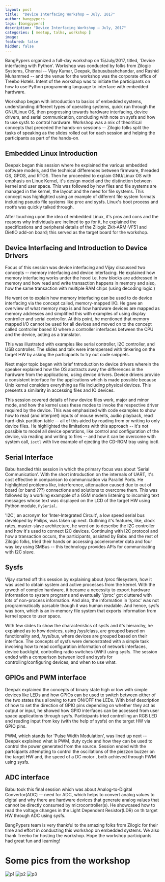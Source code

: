 ```yaml
---
layout: post
title:  "Device Interfacing Workshop – July, 2017"
author: bangpypers
tags: [bangpypers]
description: "Device Interfacing Workshop – July, 2017"
categories: [ meetup, talks, workshop ]
image:
featured: false
hidden: false
---
```


BangPypers organized a full-day workshop on 15/July/2017, titled, 'Device interfacing with Python'. Workshop was conducted by folks from Zilogic Systems, Chennai -- Vijay Kumar, Deepak, Babusubashchandar, and Rashid Muhammed -- and the venue for the workshop was the corporate office of Treebo Hotels. Intent of the workshop was to initiate the participants on how to use Python programming language to interface with embedded hardware.

Workshop began with introduction to basics of embedded systems, understanding different types of operating systems, quick run through the GNU/Linux OS, then progressing towards hardware interfacing, device drivers, and serial communication, concluding with note on sysfs and how to use sysfs to control hardware. Workshop was a mix of theoritical concepts that preceded the hands-on sessions -- Zilogic folks split the tasks of speaking as the slides rolled out for each session and helping the participants as part of the hands-on.

## Embedded Linux Introduction

Deepak began this session where he explained the various embedded software models, and the technical differences between firmware, threaded OS, GPOS, and RTOS. Then he proceeded to explain GNU/Linux OS with emphasis on Linux Kernel, it's design model and the distinction between kernel and user space. This was followed by how files and file systems are managed in the kernel, the layout and the need for file systems. This concept was highlighted using an example of different file system formats including pseudo file systems like proc and sysfs. Linux's boot process and rootfs was quickly talked through.

After touching upon the idea of embedded Linux, it's pros and cons and the reasons why individuals are inclined to go for it, he explained the specifications and peripheral details of the Zilogic Zkit-ARM-VF51 and DietIO add-on board; this served as the target board for the workshop.

## Device Interfacing and Introduction to Device Drivers

Focus of this session was device interfacing and Vijay discussed two concepts -- memory interfacing and device interfacing. He explained how memory interfacing works under the hood i.e. how blocks are addressed in memory and how read and write transaction happens in memory and also, how the same transaction with multiple RAM chips (using decoding logic.)

He went on to explain how memory interfacing can be used to do device interfacing via the concept called, memory-mapped I/O. He gave an overview of what memory map is and how hardware devices are mapped as memory addresses and simplified this with examples of using display controller and serial controller. At this point, he mentioned that memory mapped I/O cannot be used for all devices and moved on to the concept called controller based IO where a controller interfaces between the CPU and the device, acting as a translator.

This was  illustrated with examples like serial controller, I2C controller, and USB controller. The slides and talk were interspersed with tinkering on the target HW by asking the participants to try out code snippets.

Next major topic began with brief tntroduction to device drivers wherein the speaker explained how the OS abstracts away the differences in the hardware from the applications, using device drivers. Device drivers provide a consistent interface for the applications which is made possible because Unix kernel considers everything as file including physical devices. This presents a similarity in accessing files and IO devices.

This session covered details of how device files work, major and minor mode, and how the kernel uses these modes to invoke the respective driver required by the device. This was emphasized with code examples to show how to read (and interpret) inputs of mouse events, audio playback, read hard-disk partition table -- all of this aided by reading from or writing to only device files.  He highlighted the limitations with this approach -- it's not possible to model all device operations, like control and configuration of the device, via reading and writing to files -- and how it can be overcome with system call, `ioctl` with live example of ejecting the CD-ROM tray using ioctl.

## Serial Interface

Babu handled this session in which the primary focus was about 'Serial Communication'. With the short introduction on the internals of UART, it's cost effective in comparison to communication via Parallel Ports. He highlighted problems like, interference, attenuation caused due to out of board (or band ???) connections and solutions to overcome them. This was followed by a working exampple of a GSM modem listening to incoming text messages whose text was displayed on the LCD of the target HW using Python module, `PySerial.`

'I2C', an acronym for 'Inter-Integrated Circuit', a low speed serial bus developed by Philips, was taken up next. Outlining it's features, like, clock rates, master-slave architecture, he went on to describe the I2C controller and how it's used to connect I2C devices. Continuing with I2C protocol and how a transaction occurs, the participants, assisted by Babu and the rest of Zilogic folks, tried their hands on accessing accelerometer data and four way key using SMBus -- this technology provides APIs for communicating with I2C slave.

## Sysfs

Vijay started off this session by explaining about /proc  filesystem, how it was used to obtain system and active processes from the kernel. With the grwoth of complex hardware, it became a necessity to export hardware information to system programs and eventually '/proc' got cluttered with lots of non-process information. And also, the information in '/proc' was not programmatically parsable though it was human readable. And hence, sysfs was born, which is an in-memory file system that exports information from kernel space to user space.

With few slides to show the characteristics of sysfs and it's hierarchy, he explained as to how devices, using /sys/class, are grouped based on functionality and, /sys/bus, where devices are grouped based on their interface. The concepts of sysfs were demonstrated with a simple task involving how to read configuration information of network interfaces, device backlight, controlling radio switches (WiFi) using sysfs. The session ended with a comparison between ioctl and sysfs for controlling/configuring devices, and when to use what.

## GPIOs and PWM interface

Deepak explained the concepts of binary state high or low with simple devices like LEDs and how GPIOs can be used to switch between either of the two states thus allowing to turn ON/OFF the LEDs. With brief description of how to set the direction of GPIO pins depending on whether they act as output or input, he showed how GPIO interfaces can be accessed from user space applications through sysfs. Participants tried controlling an RGB LED and reading input from key (with the help of sysfs) on the target HW via GPIO pins.

PWM, which stands for 'Pulse Width Modulation', was lined up next -- Deepak explained what is PWM, duty cycle and how they can be used to control the power generated from the source. Session ended with the partcipants attempting to control the oscillations of the piezzon buzzer on the target HW and, the speed of a DC motor , both achieved through PWM using sysfs.

## ADC interface

Babu took this final session which was about Analog-to-Digital Convertor(ADC) -- need for ADC, which helps to convert analog values to digital and why there are hardware devices that generate analog values that cannot be directly consumed by microcontroller(s). He showcased how to read the voltage changes in the Light Dependent Resistor(LDR) on th target HW through ADC using sysfs.

BangPypers team is very thankful to the amazing folks from Zilogic for their time and effort in conducting this workshop on embedded systems. We also thank Treebo for hosting the workshop. Hope the workshop participants had great fun and learning!

# Some pics from the workshop

![p1](https://secure.meetupstatic.com/photos/event/9/f/3/b/highres_462880763.jpeg)
![p2](https://secure.meetupstatic.com/photos/event/9/f/6/1/highres_462880801.jpeg)
![p3](https://secure.meetupstatic.com/photos/event/9/f/6/c/highres_462880812.jpeg)
